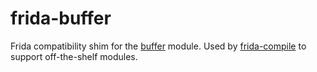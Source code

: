 # frida-buffer

Frida compatibility shim for the [buffer](https://github.com/feross/buffer)
module. Used by [frida-compile](https://github.com/frida/frida-compile) to
support off-the-shelf modules.
